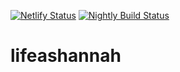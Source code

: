 [![Netlify Status](https://api.netlify.com/api/v1/badges/c40e340c-5477-4d7c-8fae-060c98a5c427/deploy-status)](https://app.netlify.com/projects/lifeashannah/deploys)
[![Nightly Build Status](https://github.com/jsmith97/lifeashannah/actions/workflows/nightly-deploy.yaml/badge.svg?branch=main)](https://github.com/jsmith97/lifeashannah/actions/workflows/nightly-deploy.yaml)

# lifeashannah
